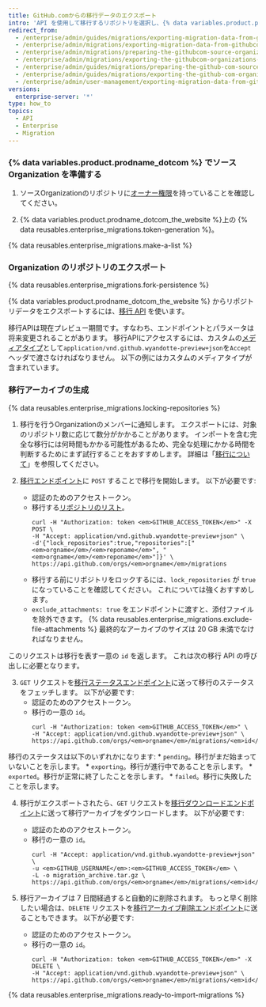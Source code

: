 ```yaml
---
title: GitHub.comからの移行データのエクスポート
intro: 'API を使用して移行するリポジトリを選択し、{% data variables.product.prodname_ghe_server %} インスタンスにインポートできる移行アーカイブを生成することで、{% data variables.product.prodname_dotcom_the_website %} 上の Organization から移行データをエクスポートできます。'
redirect_from:
  - /enterprise/admin/guides/migrations/exporting-migration-data-from-github-com
  - /enterprise/admin/migrations/exporting-migration-data-from-githubcom
  - /enterprise/admin/migrations/preparing-the-githubcom-source-organization
  - /enterprise/admin/migrations/exporting-the-githubcom-organizations-repositories
  - /enterprise/admin/guides/migrations/preparing-the-github-com-source-organization
  - /enterprise/admin/guides/migrations/exporting-the-github-com-organization-s-repositories
  - /enterprise/admin/user-management/exporting-migration-data-from-githubcom
versions:
  enterprise-server: '*'
type: how_to
topics:
  - API
  - Enterprise
  - Migration
---
```


### {% data variables.product.prodname_dotcom %} でソース Organization を準備する

1. ソースOrganizationのリポジトリに[オーナー権限](/articles/permission-levels-for-an-organization/)を持っていることを確認してください。

2. {% data variables.product.prodname_dotcom_the_website %}上の {% data reusables.enterprise_migrations.token-generation %}。

{% data reusables.enterprise_migrations.make-a-list %}

### Organization のリポジトリのエクスポート

{% data reusables.enterprise_migrations.fork-persistence %}

{% data variables.product.prodname_dotcom_the_website %} からリポジトリデータをエクスポートするには、<a href="/rest/reference/migrations" class="dotcom-only">移行 API</a> を使います。

移行APIは現在プレビュー期間です。すなわち、エンドポイントとパラメータは将来変更されることがあります。 移行APIにアクセスするには、カスタムの[メディアタイプ](/rest/overview/media-types)として`application/vnd.github.wyandotte-preview+json`を`Accept`ヘッダで渡さなければなりません。 以下の例にはカスタムのメディアタイプが含まれています。

### 移行アーカイブの生成

{% data reusables.enterprise_migrations.locking-repositories %}

1. 移行を行うOrganizationのメンバーに通知します。 エクスポートには、対象のリポジトリ数に応じて数分がかかることがあります。 インポートを含む完全な移行には何時間もかかる可能性があるため、完全な処理にかかる時間を判断するためにまず試行することをおすすめします。 詳細は「[移行について](/enterprise/admin/migrations/about-migrations#types-of-migrations)」を参照してください。

2. <a href="/rest/reference/migrations#start-an-organization-migration" class="dotcom-only">移行エンドポイント</a>に `POST` することで移行を開始します。 以下が必要です:
    * 認証のためのアクセストークン。
    * 移行する[リポジトリのリスト](/rest/reference/repos#list-organization-repositories)。
      ```shell
      curl -H "Authorization: token <em>GITHUB_ACCESS_TOKEN</em>" -X POST \
      -H "Accept: application/vnd.github.wyandotte-preview+json" \
      -d'{"lock_repositories":true,"repositories":["<em>orgname</em>/<em>reponame</em>", "<em>orgname</em>/<em>reponame</em>"]}' \
      https://api.github.com/orgs/<em>orgname</em>/migrations
      ```
    *  移行する前にリポジトリをロックするには、`lock_repositories` が `true` になっていることを確認してください。 これについては強くおすすめします。
    * `exclude_attachments: true` をエンドポイントに渡すと、添付ファイルを除外できます。 {% data reusables.enterprise_migrations.exclude-file-attachments %} 最終的なアーカイブのサイズは 20 GB 未満でなければなりません。

  このリクエストは移行を表す一意の `id` を返します。 これは次の移行 API の呼び出しに必要となります。

3. `GET` リクエストを<a href="/rest/reference/migrations#get-an-organization-migration-status" class="dotcom-only">移行ステータスエンドポイント</a>に送って移行のステータスをフェッチします。 以下が必要です:
    * 認証のためのアクセストークン。
    * 移行の一意の `id`。
      ```shell
      curl -H "Authorization: token <em>GITHUB_ACCESS_TOKEN</em>" \
      -H "Accept: application/vnd.github.wyandotte-preview+json" \
      https://api.github.com/orgs/<em>orgname</em>/migrations/<em>id</em>
      ```

  移行のステータスは以下のいずれかになります:
    * `pending`。移行がまだ始まっていないことを示します。
    * `exporting`。移行が進行中であることを示します。
    * `exported`。移行が正常に終了したことを示します。
    * `failed`。移行に失敗したことを示します。

4. 移行がエクスポートされたら、`GET` リクエストを<a href="/rest/reference/migrations#download-an-organization-migration-archive" class="dotcom-only">移行ダウンロードエンドポイント</a>に送って移行アーカイブをダウンロードします。 以下が必要です:
    * 認証のためのアクセストークン。
    * 移行の一意の `id`。
      ```shell
      curl -H "Accept: application/vnd.github.wyandotte-preview+json" \
      -u <em>GITHUB_USERNAME</em>:<em>GITHUB_ACCESS_TOKEN</em> \
      -L -o migration_archive.tar.gz \
      https://api.github.com/orgs/<em>orgname</em>/migrations/<em>id</em>/archive
      ```

5. 移行アーカイブは 7 日間経過すると自動的に削除されます。 もっと早く削除したい場合は、`DELETE` リクエストを<a href="/rest/reference/migrations#delete-an-organization-migration-archive" class="dotcom-only">移行アーカイブ削除エンドポイント</a>に送ることもできます。 以下が必要です:
    * 認証のためのアクセストークン。
    * 移行の一意の `id`。
      ```shell
      curl -H "Authorization: token <em>GITHUB_ACCESS_TOKEN</em>" -X DELETE \
      -H "Accept: application/vnd.github.wyandotte-preview+json" \
      https://api.github.com/orgs/<em>orgname</em>/migrations/<em>id</em>/archive
      ```
{% data reusables.enterprise_migrations.ready-to-import-migrations %}
